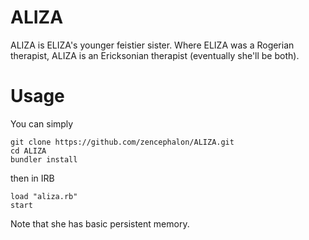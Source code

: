 ALIZA
=====

ALIZA is ELIZA's younger feistier sister. Where ELIZA was a Rogerian therapist, ALIZA is an Ericksonian therapist (eventually she'll be both).

Usage
=====

You can simply 

    git clone https://github.com/zencephalon/ALIZA.git
    cd ALIZA
    bundler install

then in IRB

    load "aliza.rb"
    start

Note that she has basic persistent memory.
